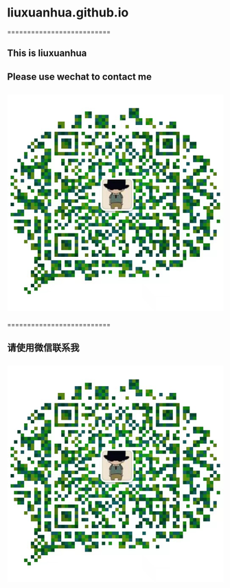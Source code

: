 # liuxuanhua.github.io
==========================
## This is liuxuanhua
## Please use wechat to contact me
## ![wechat](WeChat.jpg)
==========================
## 请使用微信联系我
## ![wechat](WeChat.jpg)

